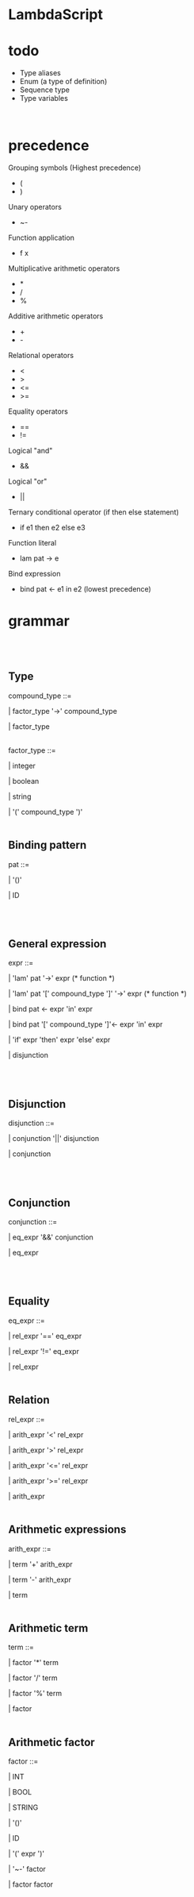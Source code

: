 # LambdaScript

# todo

- Type aliases
- Enum (a type of definition)
- Sequence type
- Type variables

<br>

# precedence

Grouping symbols (Highest precedence)

- (
- )

Unary operators

- ~-

Function application

- f x

Multiplicative arithmetic operators

- \*
- /
- %

Additive arithmetic operators

- \+
- \-

Relational operators

- <
- \>
- <=
- \>=

Equality operators

- ==
- !=

Logical "and"

- &&

Logical "or"

- ||

Ternary conditional operator (if then else statement)

- if e1 then e2 else e3

Function literal

- lam pat -> e

Bind expression

- bind pat <- e1 in e2 (lowest precedence)

# grammar

<br><br>

## Type

compound_type ::=

| factor_type '->' compound_type

| factor_type

<br>
factor_type ::=

| integer

| boolean

| string

| '(' compound_type ')'
<br><br>

## Binding pattern

pat ::=

| '()'

| ID

<br><br>

## General expression

expr ::=

| 'lam' pat '->' expr (* function *)

| 'lam' pat '[' compound_type ']' '->' expr (* function *)

| bind pat <- expr 'in' expr

| bind pat '[' compound_type ']'<- expr 'in' expr

| 'if' expr 'then' expr 'else' expr

| disjunction

<br><br>

## Disjunction

disjunction ::=

| conjunction '||' disjunction

| conjunction

<br><br>

## Conjunction

conjunction ::=

| eq_expr '&&' conjunction

| eq_expr

<br><br>

## Equality

eq_expr ::=

| rel_expr '==' eq_expr

| rel_expr '!=' eq_expr

| rel_expr
<br><br>

## Relation

rel_expr ::=

| arith_expr '<' rel_expr

| arith_expr '>' rel_expr

| arith_expr '<=' rel_expr

| arith_expr '>=' rel_expr

| arith_expr
<br><br>

## Arithmetic expressions

arith_expr ::=

| term '+' arith_expr

| term '-' arith_expr

| term
<br><br>

## Arithmetic term

term ::=

| factor '*' term

| factor '/' term

| factor '%' term

| factor
<br><br>

## Arithmetic factor

factor ::=

| INT

| BOOL

| STRING

| '()'

| ID

| '(' expr ')'

| '~-' factor

| factor factor
